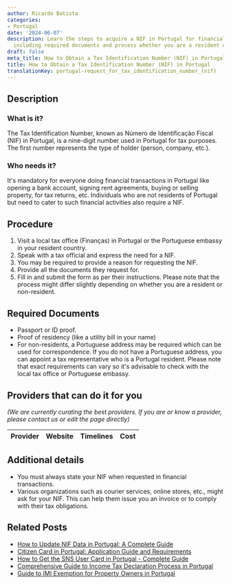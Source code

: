 ```yaml
---
author: Ricardo Batista
categories:
- Portugal
date: '2024-06-07'
description: Learn the steps to acquire a NIF in Portugal for financial activities
  including required documents and process whether you are a resident or non-resident.
draft: false
meta_title: How to Obtain a Tax Identification Number (NIF) in Portugal
title: How to Obtain a Tax Identification Number (NIF) in Portugal
translationKey: portugal-request_for_tax_identification_number_(nif)
---
```


## Description
### What is it?
The Tax Identification Number, known as Número de Identificação Fiscal (NIF) in Portugal, is a nine-digit number used in Portugal for tax purposes. The first number represents the type of holder (person, company, etc.). 

### Who needs it?
It's mandatory for everyone doing financial transactions in Portugal like opening a bank account, signing rent agreements, buying or selling property, for tax returns, etc. Individuals who are not residents of Portugal but need to cater to such financial activities also require a NIF.

## Procedure
1. Visit a local tax office (Finanças) in Portugal or the Portuguese embassy in your resident country.
2. Speak with a tax official and express the need for a NIF.
3. You may be required to provide a reason for requesting the NIF.
4. Provide all the documents they request for.
5. Fill in and submit the form as per their instructions.
Please note that the process might differ slightly depending on whether you are a resident or non-resident.

## Required Documents
- Passport or ID proof.
- Proof of residency (like a utility bill in your name)
- For non-residents, a Portuguese address may be required which can be used for correspondence. If you do not have a Portuguese address, you can appoint a tax representative who is a Portugal resident.
Please note that exact requirements can vary so it's advisable to check with the local tax office or Portuguese embassy.

## Providers that can do it for you

_(We are currently curating the best providers. If you are or know a provider, please contact us or edit the page directly)_

| Provider        |     Website     |     Timelines    |       Cost      |
| --------------- | --------------- |  :-------------: | :-------------: |

## Additional details
- You must always state your NIF when requested in financial transactions.
- Various organizations such as courier services, online stores, etc., might ask for your NIF. This can help them issue you an invoice or to comply with their tax obligations.


## Related Posts

- [How to Update NIF Data in Portugal: A Complete Guide](https://tramitit.com/guides/portugal/request_for_change_of_nif_data/)
- [Citizen Card in Portugal: Application Guide and Requirements](https://tramitit.com/guides/portugal/request_for_citizen_card/)
- [How to Get the SNS User Card in Portugal - Complete Guide](https://tramitit.com/guides/portugal/request_for_sns_user_card/)
- [Comprehensive Guide to Income Tax Declaration Process in Portugal](https://tramitit.com/guides/portugal/request_for_income_tax_declaration/)
- [Guide to IMI Exemption for Property Owners in Portugal](https://tramitit.com/guides/portugal/request_for_imi_exemption/)